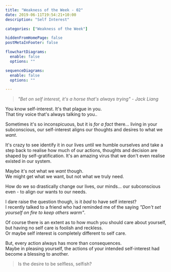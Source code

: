 ```yaml
---
title: "Weakness of the Week - 02"
date: 2019-06-11T19:54:21+10:00
description: "Self Interest"

categories: ["Weakness of the Week"]

hiddenFromHomePage: false
postMetaInFooter: false

flowchartDiagrams:
  enable: false
  options: ""

sequenceDiagrams: 
  enable: false
  options: ""

---
```


> _"Bet on self interest, it's a horse that's always trying" - Jack Liang_

You know self-interest. It's that plague in you.  
That tiny voice that's always talking to you..

Sometimes it's so inconspicuous, but it is _for a fact_ there... living in your subconscious, our self-interest aligns our thoughts and desires to what we _want_.

It's crazy to see identify it in our lives until we humble ourselves and take a step back to realise how much of our actions, thoughts and decision are shaped by self-gratification. It's an amazing virus that we don't even realise existed in our system.

Maybe it's not what we _want_ though.  
We might get what we want, but not what we truly need.

How do we so drastically change our lives, our minds... our subconscious even - to align our wants to our needs.

I dare raise the question though, is it _bad_ to have self interest?  
I recently talked to a friend who had reminded me of the saying _"Don't set yourself on fire to keep others warm"_.

Of course there is an extent as to how much you should care about yourself, but having no self care is foolish and reckless.  
Or maybe self interest is completely different to self care.

But, every action always has more than consequences.  
Maybe in pleasing yourself, the actions of your intended self-interest had become a blessing to another.

> Is the desire to be selfless, selfish?
